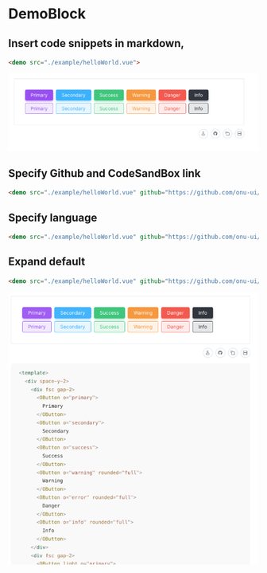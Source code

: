 # DemoBlock

## Insert code snippets in markdown,

```markdown
<demo src="./example/helloWorld.vue">
```

![](https://raw.githubusercontent.com/imageList/imglist/master/img/20220907175225.png)

## Specify Github and CodeSandBox link

```markdown
<demo src="./example/helloWorld.vue" github="https://github.com/onu-ui/onu-ui" codeSandBox="https://github.com/onu-ui/onu-ui">

```

## Specify language

```markdown
<demo src="./example/helloWorld.vue" github="https://github.com/onu-ui/onu-ui" codeSandBox="https://github.com/onu-ui/onu-ui" lang="ts">
```

## Expand default

```markdown
<demo src="./example/helloWorld.vue" github="https://github.com/onu-ui/onu-ui" codeSandBox="https://github.com/onu-ui/onu-ui" lang="ts" expand>
```
![](https://raw.githubusercontent.com/imageList/imglist/master/img/20220907175651.png)
